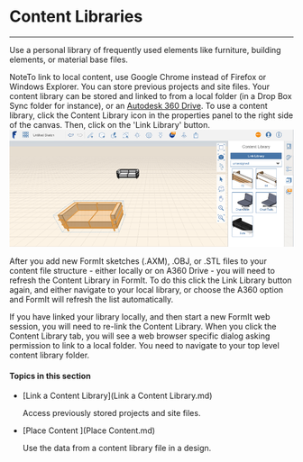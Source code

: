 # Content Libraries

----

Use a personal library of frequently used elements like furniture, building elements, or material base files.
 
NoteTo link to local content, use Google Chrome instead of Firefox or Windows Explorer.
You can store previous projects and site files. Your content library can be stored and linked to from a local folder (in a Drop Box Sync folder for instance), or an [Autodesk 360 Drive](https://360.autodesk.com). To use a content library, click the Content Library icon in the properties panel to the right side of the canvas. Then, click on the 'Link Library' button.![](../images/GUID-FC74216E-0452-400D-97C6-52BBCEC19C38-low.png)

After you add new FormIt sketches (.AXM), .OBJ, or .STL files to your content file structure - either locally or on A360 Drive - you will need to refresh the Content Library in FormIt. To do this click the Link Library button again, and either navigate to your local library, or choose the A360 option and FormIt will refresh the list automatically.

If you have linked your library locally, and then start a new FormIt web session, you will need to re-link the Content Library. When you click the Content Library tab, you will see a web browser specific dialog asking permission to link to a local folder. You need to navigate to your top level content library folder.

  

#### Topics in this section

* [Link a Content Library](Link a Content Library.md)
    
    Access previously stored projects and site files.
* [Place Content ](Place Content.md)
    
    Use the data from a content library file in a design.

